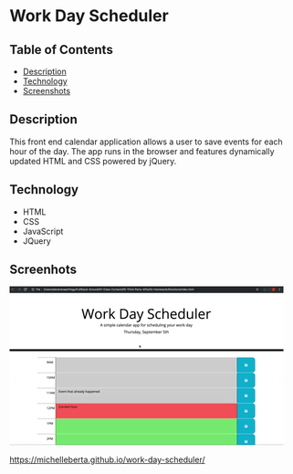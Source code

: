 # Work Day Scheduler

## Table of Contents
* [Description](#description)
* [Technology](#technology)
* [Screenshots](#screenshots)


## Description
This front end calendar application allows a user to save events for each hour of the day. The app runs in the browser and features dynamically updated HTML and CSS powered by jQuery.

## Technology
* HTML
* CSS
* JavaScript
* JQuery

## Screenhots
![work-day-scheduler](Assets/images/workdayScheduler.gif)



https://michelleberta.github.io/work-day-scheduler/


